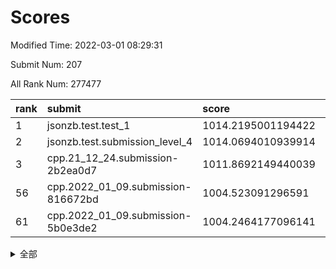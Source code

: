# Scores

Modified Time: 2022-03-01 08:29:31

Submit Num: 207

All Rank Num: 277477

| rank |               submit               |       score        |       sigma        | pk_num |
| :--- | :--------------------------------- | :----------------- | :----------------- | :----- |
| 1    | jsonzb.test.test_1                 | 1014.2195001194422 | 0.8238643811020324 | 5357   |
| 2    | jsonzb.test.submission_level_4     | 1014.0694010939914 | 0.8219072852711009 | 5354   |
| 3    | cpp.21_12_24.submission-2b2ea0d7   | 1011.8692149440039 | 0.7715782516867365 | 5362   |
| 56   | cpp.2022_01_09.submission-816672bd | 1004.523091296591  | 0.704821210738994  | 5362   |
| 61   | cpp.2022_01_09.submission-5b0e3de2 | 1004.2464177096141 | 0.7099504133377772 | 5362   |


<details>
<summary>全部</summary>

| rank |                 submit                 |       score        |       sigma        | pk_num |
| :--- | :------------------------------------- | :----------------- | :----------------- | :----- |
| 1    | jsonzb.test.test_1                     | 1014.2195001194422 | 0.8238643811020324 | 5357   |
| 2    | jsonzb.test.submission_level_4         | 1014.0694010939914 | 0.8219072852711009 | 5354   |
| 3    | cpp.21_12_24.submission-2b2ea0d7       | 1011.8692149440039 | 0.7715782516867365 | 5362   |
| 4    | gobigger.level_3.submission_level_3_33 | 1011.6945509168103 | 0.7785637803716643 | 5362   |
| 5    | gobigger.level_3.submission_level_3_29 | 1011.6088835996818 | 0.7711060150807099 | 5361   |
| 6    | gobigger.level_3.submission_level_3_43 | 1011.5960495491848 | 0.7897257573393798 | 5364   |
| 7    | gobigger.level_3.submission_level_3_15 | 1011.5833607349563 | 0.7823470145371985 | 5362   |
| 8    | gobigger.level_3.submission_level_3_2  | 1011.5511154311264 | 0.7726570163522998 | 5358   |
| 9    | gobigger.level_3.submission_level_3_34 | 1011.4606268964542 | 0.7683647924587521 | 5357   |
| 10   | gobigger.level_3.submission_level_3_24 | 1011.333712273928  | 0.7894104791811195 | 5364   |
| 11   | gobigger.level_3.submission_level_3_38 | 1010.8636729668908 | 0.7660659946512854 | 5360   |
| 12   | gobigger.level_3.submission_level_3_25 | 1010.8261537548354 | 0.7700281091185017 | 5364   |
| 13   | gobigger.level_3.submission_level_3_13 | 1010.7911558734976 | 0.7708616678043534 | 5362   |
| 14   | gobigger.level_3.submission_level_3_5  | 1010.7840265681425 | 0.7770256674902715 | 5359   |
| 15   | gobigger.level_3.submission_level_3_1  | 1010.7287745861045 | 0.7639860043013726 | 5365   |
| 16   | gobigger.level_3.submission_level_3_3  | 1010.726375119477  | 0.7677630401220783 | 5362   |
| 17   | gobigger.level_3.submission_level_3_4  | 1010.6912182994523 | 0.7673659665198388 | 5363   |
| 18   | gobigger.level_3.submission_level_3_31 | 1010.6590735514604 | 0.7522292373823035 | 5353   |
| 19   | gobigger.level_3.submission_level_3_40 | 1010.6045277094764 | 0.7677905762670222 | 5364   |
| 20   | gobigger.level_3.submission_level_3_36 | 1010.5939586163502 | 0.7673645866204297 | 5359   |
| 21   | gobigger.level_3.submission_level_3_14 | 1010.5769106252094 | 0.75840109186849   | 5369   |
| 22   | gobigger.level_3.submission_level_3_7  | 1010.4832426554735 | 0.781365054199968  | 5366   |
| 23   | gobigger.level_3.submission_level_3_45 | 1010.4710430801696 | 0.7659750932510866 | 5359   |
| 24   | gobigger.level_3.submission_level_3_12 | 1010.4483815920789 | 0.7568485490008121 | 5356   |
| 25   | gobigger.level_3.submission_level_3_47 | 1010.3714038323969 | 0.7604493196714563 | 5359   |
| 26   | gobigger.level_3.submission_level_3_11 | 1010.3193304553422 | 0.7770023736074585 | 5359   |
| 27   | gobigger.level_3.submission_level_3_28 | 1010.2563935013441 | 0.7894759012278207 | 5358   |
| 28   | gobigger.level_3.submission_level_3_27 | 1010.2466235696876 | 0.7603388782014783 | 5365   |
| 29   | gobigger.level_3.submission_level_3_37 | 1010.1594244399049 | 0.7458593392661412 | 5361   |
| 30   | gobigger.level_3.submission_level_3_18 | 1010.12976743749   | 0.766774507610933  | 5360   |
| 31   | gobigger.level_3.submission_level_3_23 | 1010.0981334953044 | 0.7571130882509324 | 5362   |
| 32   | gobigger.level_3.submission_level_3_10 | 1010.0957936011391 | 0.7546242345580453 | 5364   |
| 33   | gobigger.level_3.submission_level_3_48 | 1010.0869145973013 | 0.7476188382353393 | 5359   |
| 34   | gobigger.level_3.submission_level_3_30 | 1009.8397297747719 | 0.757449562691877  | 5358   |
| 35   | gobigger.level_3.submission_level_3_42 | 1009.8117230515801 | 0.7495766730104632 | 5361   |
| 36   | gobigger.level_3.submission_level_3_32 | 1009.807134888218  | 0.7478403758276856 | 5360   |
| 37   | gobigger.level_3.submission_level_3_44 | 1009.7441566522147 | 0.765845676569926  | 5365   |
| 38   | gobigger.level_3.submission_level_3_0  | 1009.699299714166  | 0.7643251599374954 | 5365   |
| 39   | gobigger.level_3.submission_level_3_19 | 1009.697691155729  | 0.7500320423781476 | 5361   |
| 40   | gobigger.level_3.submission_level_3_20 | 1009.6698813553058 | 0.7616463613088666 | 5365   |
| 41   | gobigger.level_3.submission_level_3_6  | 1009.5993297860198 | 0.7546673412592978 | 5357   |
| 42   | gobigger.level_3.submission_level_3_35 | 1009.5984634706289 | 0.762155354984142  | 5364   |
| 43   | gobigger.level_3.submission_level_3_16 | 1009.584912081559  | 0.7427756106471177 | 5361   |
| 44   | gobigger.level_3.submission_level_3_49 | 1009.5563928744929 | 0.7508872447953273 | 5359   |
| 45   | gobigger.level_3.submission_level_3_41 | 1009.2146874631501 | 0.7293082209450025 | 5361   |
| 46   | gobigger.level_3.submission_level_3_21 | 1009.1893654727911 | 0.7670539381099728 | 5357   |
| 47   | gobigger.level_3.submission_level_3_39 | 1009.1407724782989 | 0.7649499478461667 | 5361   |
| 48   | gobigger.level_3.submission_level_3_8  | 1009.0398608441377 | 0.7498061075421714 | 5366   |
| 49   | gobigger.level_3.submission_level_3_17 | 1008.939557997135  | 0.753621262630558  | 5367   |
| 50   | gobigger.level_3.submission_level_3_22 | 1008.90532898101   | 0.7629637348919567 | 5358   |
| 51   | gobigger.level_3.submission_level_3_26 | 1008.8122189932373 | 0.7549942184837184 | 5362   |
| 52   | gobigger.level_3.submission_level_3_46 | 1008.6332804741818 | 0.7374498343203694 | 5362   |
| 53   | gobigger.level_3.submission_level_3_9  | 1008.0882678248919 | 0.7708274602281527 | 5359   |
| 54   | gobigger.level_1.submission_level_1_47 | 1004.6861670766973 | 0.7034722662613353 | 5362   |
| 55   | gobigger.level_1.submission_level_1_7  | 1004.5327555628523 | 0.7202594309749181 | 5355   |
| 56   | cpp.2022_01_09.submission-816672bd     | 1004.523091296591  | 0.704821210738994  | 5362   |
| 57   | gobigger.level_1.submission_level_1_43 | 1004.5011673744001 | 0.7151891445980233 | 5359   |
| 58   | gobigger.level_1.submission_level_1_49 | 1004.4104268725533 | 0.72978347338932   | 5362   |
| 59   | gobigger.level_1.submission_level_1_5  | 1004.3654254966552 | 0.7381160333262018 | 5366   |
| 60   | gobigger.level_1.submission_level_1_19 | 1004.2566761259976 | 0.7088891699110336 | 5364   |
| 61   | cpp.2022_01_09.submission-5b0e3de2     | 1004.2464177096141 | 0.7099504133377772 | 5362   |
| 62   | gobigger.level_1.submission_level_1_36 | 1004.2443394943461 | 0.7179464775995668 | 5365   |
| 63   | gobigger.level_1.submission_level_1_39 | 1004.128867429996  | 0.7298891914741131 | 5364   |
| 64   | gobigger.level_1.submission_level_1_48 | 1004.109424268416  | 0.7212686031249427 | 5366   |
| 65   | gobigger.level_1.submission_level_1_13 | 1004.0595730326289 | 0.7020579476937195 | 5359   |
| 66   | gobigger.level_1.submission_level_1_1  | 1004.0281348569625 | 0.7206106247948588 | 5364   |
| 67   | gobigger.level_1.submission_level_1_35 | 1003.9990685086673 | 0.7304313871272421 | 5360   |
| 68   | gobigger.level_1.submission_level_1_26 | 1003.9725401379515 | 0.7116725930736668 | 5365   |
| 69   | gobigger.level_1.submission_level_1_30 | 1003.8798806340045 | 0.7162146809891217 | 5367   |
| 70   | gobigger.level_1.submission_level_1_25 | 1003.7805528794406 | 0.7133276921975943 | 5364   |
| 71   | gobigger.level_1.submission_level_1_18 | 1003.7387728455078 | 0.7266347961585926 | 5361   |
| 72   | gobigger.level_1.submission_level_1_24 | 1003.6855914416979 | 0.7099614684103306 | 5362   |
| 73   | gobigger.level_1.submission_level_1_34 | 1003.6536797155177 | 0.7167261387442755 | 5365   |
| 74   | gobigger.level_1.submission_level_1_14 | 1003.6010285029043 | 0.7194794910073744 | 5366   |
| 75   | gobigger.level_1.submission_level_1_16 | 1003.4842261739262 | 0.7155324089100412 | 5367   |
| 76   | gobigger.level_1.submission_level_1_28 | 1003.4820891297344 | 0.7166675250678455 | 5366   |
| 77   | gobigger.level_1.submission_level_1_33 | 1003.4513015304672 | 0.7243596287870503 | 5359   |
| 78   | gobigger.level_1.submission_level_1_38 | 1003.4393476020723 | 0.7180701805818064 | 5363   |
| 79   | gobigger.level_1.submission_level_1_9  | 1003.4367713541432 | 0.7145587201287898 | 5361   |
| 80   | gobigger.level_1.submission_level_1_17 | 1003.4054024527709 | 0.715809384693209  | 5362   |
| 81   | gobigger.level_1.submission_level_1_8  | 1003.3494501548454 | 0.7156092621745254 | 5368   |
| 82   | gobigger.level_1.submission_level_1_21 | 1003.3131258377964 | 0.7084002279909448 | 5361   |
| 83   | gobigger.level_1.submission_level_1_37 | 1003.309665414822  | 0.7172396461663361 | 5360   |
| 84   | gobigger.level_1.submission_level_1_6  | 1003.3044438958635 | 0.7225188230449985 | 5362   |
| 85   | gobigger.level_1.submission_level_1_41 | 1003.2955860546133 | 0.7177574892853948 | 5366   |
| 86   | gobigger.level_1.submission_level_1_29 | 1003.1840973069104 | 0.7181313471281459 | 5364   |
| 87   | gobigger.level_1.submission_level_1_12 | 1003.1710345768847 | 0.7241229703451404 | 5365   |
| 88   | gobigger.level_1.submission_level_1_3  | 1003.1618505232435 | 0.7134485462429278 | 5362   |
| 89   | gobigger.level_1.submission_level_1_10 | 1003.0967310219735 | 0.7270628562492505 | 5363   |
| 90   | gobigger.level_1.submission_level_1_45 | 1003.0378458819052 | 0.7113867852753966 | 5367   |
| 91   | gobigger.level_1.submission_level_1_20 | 1003.0320529343036 | 0.7115624694428975 | 5364   |
| 92   | gobigger.level_1.submission_level_1_44 | 1003.0297293890371 | 0.7291053066867086 | 5364   |
| 93   | gobigger.level_1.submission_level_1_0  | 1003.0230230527152 | 0.7062964115586362 | 5364   |
| 94   | gobigger.level_1.submission_level_1_31 | 1002.9703465293239 | 0.7211152101034354 | 5362   |
| 95   | gobigger.level_1.submission_level_1_32 | 1002.8738941432449 | 0.7189484065212111 | 5358   |
| 96   | gobigger.level_1.submission_level_1_27 | 1002.8693573342838 | 0.7212587859407669 | 5364   |
| 97   | gobigger.level_1.submission_level_1_11 | 1002.8361311955133 | 0.7115797637562512 | 5367   |
| 98   | gobigger.level_1.submission_level_1_4  | 1002.6579601258364 | 0.7175205268741388 | 5362   |
| 99   | gobigger.level_1.submission_level_1_15 | 1002.6196963330694 | 0.7201641704292504 | 5362   |
| 100  | gobigger.level_1.submission_level_1_2  | 1002.6085937908707 | 0.7107377483727558 | 5362   |
| 101  | gobigger.level_1.submission_level_1_42 | 1002.5489529478659 | 0.7170305000801941 | 5366   |
| 102  | gobigger.level_1.submission_level_1_23 | 1002.4171630145227 | 0.7205084501710811 | 5364   |
| 103  | gobigger.level_1.submission_level_1_46 | 1002.2772052471557 | 0.7095476265681878 | 5363   |
| 104  | gobigger.level_1.submission_level_1_22 | 1001.9870988798607 | 0.7150259646107069 | 5359   |
| 105  | gobigger.level_1.submission_level_1_40 | 1001.8244112708637 | 0.7214020824632368 | 5364   |
| 106  | gobigger.random.submission_random_19   | 997.9312268169368  | 0.7202081096472274 | 5366   |
| 107  | gobigger.random.submission_random_0    | 997.4940665466498  | 0.7116217919633748 | 5359   |
| 108  | gobigger.random.submission_random_20   | 997.3151946524703  | 0.7104407497263449 | 5360   |
| 109  | gobigger.random.submission_random_40   | 997.2353861630526  | 0.71476057756168   | 5358   |
| 110  | gobigger.random.submission_random_12   | 997.0917156825745  | 0.7061072282220481 | 5364   |
| 111  | gobigger.random.submission_random_24   | 997.0268197692862  | 0.6990195829309398 | 5361   |
| 112  | gobigger.random.submission_random_30   | 996.9043014644913  | 0.7112402873436706 | 5362   |
| 113  | gobigger.random.submission_random_36   | 996.8650847110005  | 0.7178433937971342 | 5364   |
| 114  | gobigger.random.submission_random_34   | 996.5788824336014  | 0.7167433545189444 | 5358   |
| 115  | gobigger.random.submission_random_16   | 996.4719666669125  | 0.7132316622358976 | 5365   |
| 116  | gobigger.random.submission_random_38   | 996.4704553932378  | 0.7055719069844146 | 5357   |
| 117  | gobigger.random.submission_random_27   | 996.3304372244605  | 0.7171215043601137 | 5364   |
| 118  | gobigger.random.submission_random_45   | 996.3128450133835  | 0.7008383298041311 | 5367   |
| 119  | gobigger.random.submission_random_25   | 996.2517410772165  | 0.7091111762506862 | 5366   |
| 120  | gobigger.random.submission_random_18   | 996.114111375639   | 0.7060458860824762 | 5363   |
| 121  | gobigger.random.submission_random_37   | 996.1065741779519  | 0.7130818510063853 | 5359   |
| 122  | gobigger.random.submission_random_5    | 996.0995612939605  | 0.7181068044458182 | 5362   |
| 123  | gobigger.random.submission_random_49   | 996.0775017264287  | 0.6981380409324252 | 5362   |
| 124  | gobigger.random.submission_random_7    | 996.0182897117597  | 0.7057846067616727 | 5362   |
| 125  | gobigger.random.submission_random_32   | 996.0105096723736  | 0.7067421998706671 | 5367   |
| 126  | gobigger.random.submission_random_4    | 995.9746271003895  | 0.7117476142157864 | 5361   |
| 127  | gobigger.random.submission_random_1    | 995.9300491656517  | 0.7092601149167059 | 5358   |
| 128  | gobigger.random.submission_random_48   | 995.9190015311204  | 0.711795913133659  | 5362   |
| 129  | gobigger.random.submission_random_11   | 995.8719304025826  | 0.717901014790523  | 5361   |
| 130  | gobigger.random.submission_random_15   | 995.8694246275587  | 0.7212536472054387 | 5363   |
| 131  | gobigger.random.submission_random_42   | 995.8313466930085  | 0.7243990356486887 | 5367   |
| 132  | gobigger.random.submission_random_43   | 995.8194251261082  | 0.7146441311641561 | 5362   |
| 133  | gobigger.random.submission_random_2    | 995.7355393500587  | 0.7163888191331766 | 5368   |
| 134  | gobigger.random.submission_random_41   | 995.7225194666613  | 0.7112967874231778 | 5365   |
| 135  | gobigger.random.submission_random_28   | 995.7005391476908  | 0.7204067665971201 | 5363   |
| 136  | gobigger.random.submission_random_35   | 995.594540875919   | 0.709069607901875  | 5363   |
| 137  | gobigger.random.submission_random_47   | 995.580292243577   | 0.7090302953536504 | 5362   |
| 138  | gobigger.random.submission_random_26   | 995.5538009831857  | 0.7162500466169636 | 5359   |
| 139  | gobigger.random.submission_random_31   | 995.5411064991023  | 0.7144151901619995 | 5364   |
| 140  | gobigger.random.submission_random_33   | 995.4845899376954  | 0.7143659342290398 | 5355   |
| 141  | gobigger.random.submission_random_29   | 995.3795316023585  | 0.7174050105827271 | 5364   |
| 142  | gobigger.random.submission_random_44   | 995.3719853017479  | 0.7231217654686061 | 5359   |
| 143  | gobigger.random.submission_random_22   | 995.3036909303074  | 0.7015138943739033 | 5361   |
| 144  | gobigger.random.submission_random_6    | 995.2740079289805  | 0.7180054340083811 | 5361   |
| 145  | gobigger.random.submission_random_3    | 995.225991445959   | 0.7102368320691791 | 5361   |
| 146  | gobigger.random.submission_random_39   | 995.224932471139   | 0.7215731575881937 | 5364   |
| 147  | gobigger.random.submission_random_17   | 995.1948565729781  | 0.7211294404890947 | 5357   |
| 148  | gobigger.random.submission_random_23   | 995.1750282956195  | 0.7088606846238313 | 5367   |
| 149  | gobigger.random.submission_random_10   | 995.1217032148115  | 0.7172232396778829 | 5367   |
| 150  | gobigger.random.submission_random_46   | 994.9549558306843  | 0.7225444615215652 | 5360   |
| 151  | gobigger.random.submission_random_8    | 994.9473620840982  | 0.7254103245645457 | 5359   |
| 152  | gobigger.random.submission_random_9    | 994.8896284420688  | 0.72533342123251   | 5358   |
| 153  | gobigger.random.submission_random_21   | 994.8483178636423  | 0.7216146177768785 | 5361   |
| 154  | gobigger.random.submission_random_13   | 994.7625083313125  | 0.7197887875726878 | 5363   |
| 155  | gobigger.random.submission_random_14   | 994.5304600179492  | 0.7099921502679384 | 5358   |
| 156  | gobigger.level_2.submission_level_2_37 | 993.911509319119   | 0.7146574309389198 | 5367   |
| 157  | gobigger.level_2.submission_level_2_20 | 993.5079130390452  | 0.7430969663453852 | 5360   |
| 158  | gobigger.level_2.submission_level_2_2  | 993.4222218374648  | 0.7369639475983971 | 5363   |
| 159  | gobigger.level_2.submission_level_2_6  | 993.2658979507977  | 0.7426477281082907 | 5362   |
| 160  | gobigger.level_2.submission_level_2_48 | 993.2048160617662  | 0.7515786548099168 | 5365   |
| 161  | gobigger.level_2.submission_level_2_25 | 992.9546905403257  | 0.7329609031859242 | 5363   |
| 162  | gobigger.level_2.submission_level_2_22 | 992.9116739794977  | 0.7354159328051411 | 5366   |
| 163  | gobigger.level_2.submission_level_2_27 | 992.830794784744   | 0.7398178014335272 | 5361   |
| 164  | gobigger.level_2.submission_level_2_42 | 992.8173231689425  | 0.7609404916379227 | 5361   |
| 165  | gobigger.level_2.submission_level_2_40 | 992.7860568874517  | 0.7485221486688252 | 5355   |
| 166  | gobigger.level_2.submission_level_2_5  | 992.777632609165   | 0.7297881327005203 | 5365   |
| 167  | gobigger.level_2.submission_level_2_11 | 992.6944901087484  | 0.7324014223544073 | 5361   |
| 168  | gobigger.level_2.submission_level_2_3  | 992.688155917247   | 0.7331692345996208 | 5357   |
| 169  | gobigger.level_2.submission_level_2_18 | 992.57364378964    | 0.7498002387499075 | 5363   |
| 170  | gobigger.level_2.submission_level_2_38 | 992.5466673606738  | 0.7512338509567212 | 5362   |
| 171  | gobigger.level_2.submission_level_2_44 | 992.4813488504112  | 0.7349328244447305 | 5356   |
| 172  | gobigger.level_2.submission_level_2_21 | 992.4391462699069  | 0.738240877739399  | 5355   |
| 173  | gobigger.level_2.submission_level_2_31 | 992.3184563208383  | 0.7360657267656208 | 5363   |
| 174  | gobigger.level_2.submission_level_2_14 | 992.2189186748119  | 0.7630263581650973 | 5360   |
| 175  | gobigger.level_2.submission_level_2_8  | 992.1760608993616  | 0.7465960488539111 | 5371   |
| 176  | gobigger.level_2.submission_level_2_30 | 992.1625433999299  | 0.7561414238699271 | 5365   |
| 177  | gobigger.level_2.submission_level_2_10 | 992.1193231066181  | 0.7261622336039858 | 5358   |
| 178  | gobigger.level_2.submission_level_2_33 | 992.0543489489369  | 0.7600648320514474 | 5361   |
| 179  | gobigger.level_2.submission_level_2_46 | 992.0059788278454  | 0.7441429996098974 | 5359   |
| 180  | gobigger.level_2.submission_level_2_43 | 991.982423418129   | 0.7838922766681634 | 5365   |
| 181  | gobigger.level_2.submission_level_2_35 | 991.8976117466503  | 0.7551986797125478 | 5361   |
| 182  | gobigger.level_2.submission_level_2_49 | 991.6798971504186  | 0.7315701829547395 | 5361   |
| 183  | gobigger.level_2.submission_level_2_16 | 991.6634347067203  | 0.7510894917715074 | 5363   |
| 184  | gobigger.level_2.submission_level_2_12 | 991.5535087806843  | 0.7676572883583748 | 5361   |
| 185  | gobigger.level_2.submission_level_2_32 | 991.4711011241175  | 0.7595507410359965 | 5358   |
| 186  | gobigger.level_2.submission_level_2_47 | 991.3495837568886  | 0.7533131441099061 | 5363   |
| 187  | gobigger.level_2.submission_level_2_29 | 991.2920261105756  | 0.8041367736935073 | 5355   |
| 188  | gobigger.level_2.submission_level_2_7  | 991.227875371639   | 0.7559694325716575 | 5359   |
| 189  | gobigger.level_2.submission_level_2_17 | 991.2181868379396  | 0.7626035739509844 | 5363   |
| 190  | gobigger.level_2.submission_level_2_23 | 991.1741545392329  | 0.7584262520408882 | 5359   |
| 191  | gobigger.level_2.submission_level_2_1  | 991.1361316125783  | 0.7647994605182821 | 5368   |
| 192  | gobigger.level_2.submission_level_2_39 | 991.1223202453058  | 0.7511511207146873 | 5353   |
| 193  | gobigger.level_2.submission_level_2_34 | 991.1153419453966  | 0.7523155717337878 | 5359   |
| 194  | gobigger.level_2.submission_level_2_45 | 991.088521429076   | 0.7575732927844746 | 5363   |
| 195  | gobigger.level_2.submission_level_2_15 | 990.9855756800417  | 0.7442275934982967 | 5366   |
| 196  | gobigger.level_2.submission_level_2_4  | 990.9854311775788  | 0.771150691998643  | 5359   |
| 197  | gobigger.level_2.submission_level_2_36 | 990.7866275203772  | 0.7655687458446904 | 5362   |
| 198  | gobigger.level_2.submission_level_2_28 | 990.7003666827342  | 0.7445142965995705 | 5361   |
| 199  | gobigger.level_2.submission_level_2_24 | 990.6797473319297  | 0.748667939281195  | 5357   |
| 200  | gobigger.level_2.submission_level_2_19 | 990.6734687462925  | 0.7540107541732488 | 5364   |
| 201  | gobigger.level_2.submission_level_2_9  | 990.6322568297757  | 0.7441595482466407 | 5365   |
| 202  | gobigger.level_2.submission_level_2_0  | 990.6096324705104  | 0.7722823326309975 | 5366   |
| 203  | gobigger.level_2.submission_level_2_26 | 990.366675632883   | 0.767663914376946  | 5363   |
| 204  | gobigger.level_2.submission_level_2_13 | 989.9117391027656  | 0.7795407069703197 | 5362   |
| 205  | gobigger.level_2.submission_level_2_41 | 989.6233159551153  | 0.7697136870332301 | 5364   |
| 206  | gobigger.none.submission_none_0        | 977.8484777532497  | 1.3280382831480708 | 5357   |
| 207  | gobigger.none.submission_none_1        | 975.1951697666988  | 1.5114198659533675 | 5357   |

</details>